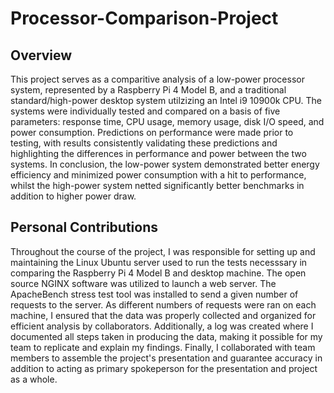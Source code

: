 # Processor-Comparison-Project


## Overview
This project serves as a comparitive analysis of a low-power processor system, represented by a Raspberry Pi 4 Model B, and a traditional standard/high-power desktop system utilzizing an Intel i9 10900k CPU. The systems were individually tested and compared on a basis of five parameters: response time, CPU usage, memory usage, disk I/O speed, and power consumption. Predictions on performance were made prior to testing, with results consistently validating these predictions and highlighting the differences in performance and power between the two systems. In conclusion, the low-power system demonstrated better energy efficiency and minimized power consumption with a hit to performance, whilst the high-power system netted significantly better benchmarks in addition to higher power draw.

## Personal Contributions
Throughout the course of the project, I was responsible for setting up and maintaining the Linux Ubuntu server used to run the tests necesssary in comparing the Raspberry Pi 4 Model B and desktop machine. The open source NGINX software was utilized to launch a web server. The ApacheBench stress test tool was installed to send a given number of requests to the server. As different numbers of requests were ran on each machine, I ensured that the data was properly collected and organized for efficient analysis by collaborators. Additionally, a log was created where I documented all steps taken in producing the data, making it possible for my team to replicate and explain my findings. Finally, I collaborated with team members to assemble the project's presentation and guarantee accuracy in addition to acting as primary spokeperson for the presentation and project as a whole. 


